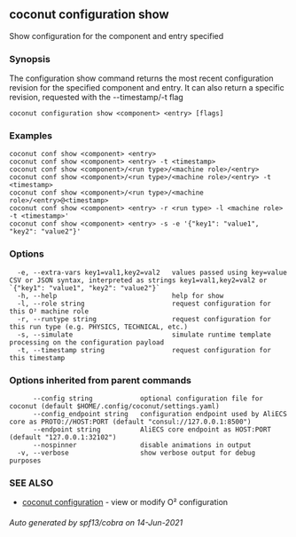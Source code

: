## coconut configuration show

Show configuration for the component and entry specified

### Synopsis

The configuration show command returns the most recent 
configuration revision for the specified component and entry. 
It can also return a specific revision, requested with the --timestamp/-t flag

```
coconut configuration show <component> <entry> [flags]
```

### Examples

```
coconut conf show <component> <entry> 
coconut conf show <component> <entry> -t <timestamp>
coconut conf show <component>/<run type>/<machine role>/<entry>
coconut conf show <component>/<run type>/<machine role>/<entry> -t <timestamp>
coconut conf show <component>/<run type>/<machine role>/<entry>@<timestamp>
coconut conf show <component> <entry> -r <run type> -l <machine role> -t <timestamp>'
coconut conf show <component> <entry> -s -e '{"key1": "value1", "key2": "value2"}'
```

### Options

```
  -e, --extra-vars key1=val1,key2=val2   values passed using key=value CSV or JSON syntax, interpreted as strings key1=val1,key2=val2 or `{"key1": "value1", "key2": "value2"}`
  -h, --help                             help for show
  -l, --role string                      request configuration for this O² machine role
  -r, --runtype string                   request configuration for this run type (e.g. PHYSICS, TECHNICAL, etc.)
  -s, --simulate                         simulate runtime template processing on the configuration payload
  -t, --timestamp string                 request configuration for this timestamp
```

### Options inherited from parent commands

```
      --config string            optional configuration file for coconut (default $HOME/.config/coconut/settings.yaml)
      --config_endpoint string   configuration endpoint used by AliECS core as PROTO://HOST:PORT (default "consul://127.0.0.1:8500")
      --endpoint string          AliECS core endpoint as HOST:PORT (default "127.0.0.1:32102")
      --nospinner                disable animations in output
  -v, --verbose                  show verbose output for debug purposes
```

### SEE ALSO

* [coconut configuration](coconut_configuration.md)	 - view or modify O² configuration

###### Auto generated by spf13/cobra on 14-Jun-2021
